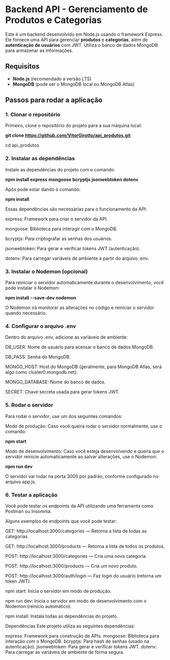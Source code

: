 # Backend API - Gerenciamento de Produtos e Categorias

Este é um backend desenvolvido em Node.js usando o framework Express. Ele fornece uma API para gerenciar **produtos** e **categorias**, além de **autenticação de usuários** com JWT. Utiliza o banco de dados MongoDB para armazenar as informações.

## Requisitos

- **Node.js** (recomendado a versão LTS)
- **MongoDB** (pode ser o MongoDB local ou MongoDB Atlas)

## Passos para rodar a aplicação

### 1. Clonar o repositório

Primeiro, clone o repositório do projeto para a sua máquina local:


**git clone https://github.com/VitorGirotto/api_produtos.git**

cd api_produtos

### 2. Instalar as dependências

Instale as dependências do projeto com o comando:

**npm install express mongoose bcryptjs jsonwebtoken dotenv**

Após pode estar dando o comando:

**npm install**

Essas dependências são necessárias para o funcionamento da API:


express: Framework para criar o servidor da API.

mongoose: Biblioteca para interagir com o MongoDB.

bcryptjs: Para criptografar as senhas dos usuários.

jsonwebtoken: Para gerar e verificar tokens JWT (autenticação).

dotenv: Para carregar variáveis de ambiente a partir do arquivo .env.

### 3. Instalar o Nodemon (opcional)
Para reiniciar o servidor automaticamente durante o desenvolvimento, você pode instalar o Nodemon:

**npm install --save-dev nodemon**

O Nodemon irá monitorar as alterações no código e reiniciar o servidor quando necessário.

### 4. Configurar o arquivo .env
Dentro do arquivo .env, adicione as variáveis de ambiente:

DB_USER: Nome de usuário para acessar o banco de dados MongoDB.

DB_PASS: Senha do MongoDB.

MONGO_HOST: Host do MongoDB (geralmente, para MongoDB Atlas, será algo como cluster0.mongodb.net).

MONGO_DATABASE: Nome do banco de dados.

SECRET: Chave secreta usada para gerar tokens JWT.

### 5. Rodar o servidor
Para rodar o servidor, use um dos seguintes comandos:

Modo de produção: Caso você queira rodar o servidor normalmente, use o comando:

**npm start**

Modo de desenvolvimento: Caso você esteja desenvolvendo e queira que o servidor reinicie automaticamente ao salvar alterações, use o Nodemon:

**npm run dev**

O servidor vai rodar na porta 3000 por padrão, conforme configurado no arquivo app.js.

### 6. Testar a aplicação
Você pode testar os endpoints da API utilizando uma ferramenta como Postman ou Insomnia.

Alguns exemplos de endpoints que você pode testar:

GET: http://localhost:3000/categories — Retorna a lista de todas as categorias.

GET: http://localhost:3000/products — Retorna a lista de todos os produtos.

POST: http://localhost:3000/categories — Cria uma nova categoria.

POST: http://localhost:3000/products — Cria um novo produto.

POST: http://localhost:3000/auth/login — Faz login do usuário (retorna um token JWT).

npm start: Inicia o servidor em modo de produção.

npm run dev: Inicia o servidor em modo de desenvolvimento com o Nodemon (reinício automático).

npm install: Instala todas as dependências do projeto.

Dependências
Este projeto utiliza as seguintes dependências:

express: Framework para construção de APIs.
mongoose: Biblioteca para interação com o MongoDB.
bcryptjs: Para hash de senhas (usado na autenticação).
jsonwebtoken: Para gerar e verificar tokens JWT.
dotenv: Para carregar as variáveis de ambiente de forma segura.
